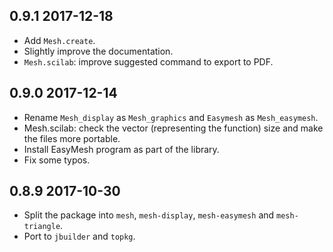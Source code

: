0.9.1 2017-12-18
----------------

- Add `Mesh.create`.
- Slightly improve the documentation.
- `Mesh.scilab`: improve suggested command to export to PDF.

0.9.0 2017-12-14
----------------

- Rename `Mesh_display` as `Mesh_graphics` and `Easymesh` as
  `Mesh_easymesh`.
- Mesh.scilab: check the vector (representing the function) size and
  make the files more portable.
- Install EasyMesh program as part of the library.
- Fix some typos.

0.8.9 2017-10-30
----------------

- Split the package into `mesh`, `mesh-display`, `mesh-easymesh` and
  `mesh-triangle`.
- Port to `jbuilder` and `topkg`.
